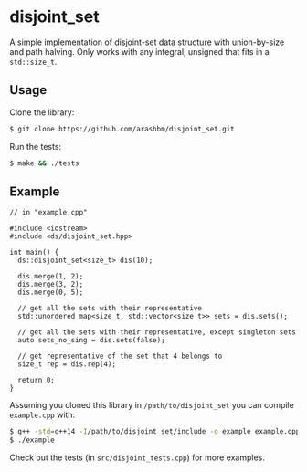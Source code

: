 # disjoint\_set

A simple implementation of disjoint-set data structure with union-by-size and
path halving. Only works with any integral, unsigned that fits in a
`std::size_t`.

## Usage

Clone the library:

```bash
$ git clone https://github.com/arashbm/disjoint_set.git
```

Run the tests:
```bash
$ make && ./tests
```

## Example

```
// in "example.cpp"

#include <iostream>
#include <ds/disjoint_set.hpp>

int main() {
  ds::disjoint_set<size_t> dis(10);

  dis.merge(1, 2);
  dis.merge(3, 2);
  dis.merge(0, 5);

  // get all the sets with their representative
  std::unordered_map<size_t, std::vector<size_t>> sets = dis.sets();

  // get all the sets with their representative, except singleton sets
  auto sets_no_sing = dis.sets(false);

  // get representative of the set that 4 belongs to
  size_t rep = dis.rep(4);

  return 0;
}
```

Assuming you cloned this library in `/path/to/disjoint_set`  you can compile
`example.cpp` with:

```bash
$ g++ -std=c++14 -I/path/to/disjoint_set/include -o example example.cpp
$ ./example

```

Check out the tests (in `src/disjoint_tests.cpp`) for more examples.
